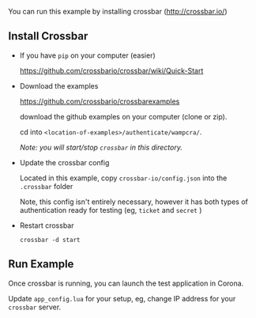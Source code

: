You can run this example by installing crossbar (http://crossbar.io/)


## Install Crossbar ##

* If you have `pip` on your computer (easier)

  https://github.com/crossbario/crossbar/wiki/Quick-Start

* Download the examples

  https://github.com/crossbario/crossbarexamples

  download the github examples on your computer (clone or zip).

  cd into `<location-of-examples>/authenticate/wampcra/`.

  _Note: you will start/stop `crossbar` in this directory._

* Update the crossbar config

  Located in this example, copy `crossbar-io/config.json` into the `.crossbar` folder

  Note, this config isn't entirely necessary, however it has both types of authentication ready for testing (eg, `ticket` and `secret` )

* Restart crossbar

	`crossbar -d start`


## Run Example ##

Once crossbar is running, you can launch the test application in Corona.

Update `app_config.lua` for your setup, eg, change IP address for your `crossbar` server.

